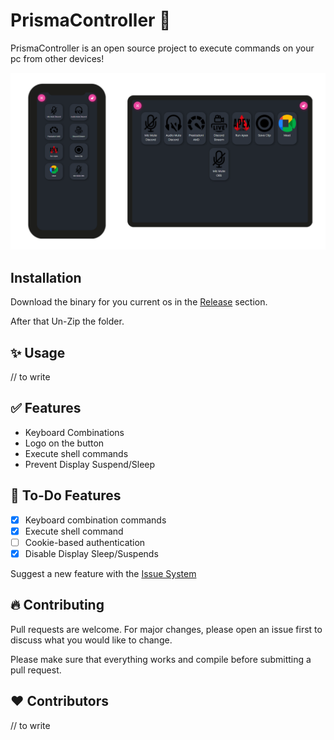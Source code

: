 # PrismaController 💎

PrismaController is an open source project to execute commands on your pc from other devices!

![](https://raw.githubusercontent.com/iimrudy/PrismaController/master/.github/img1.png)

## Installation

Download the binary for you current os in the [Release](https://github.com/iimrudy/PrismaController/releases) section.

After that Un-Zip the folder.


## ✨ Usage

// to write

## ✅ Features

- Keyboard Combinations
- Logo on the button
- Execute shell commands
- Prevent Display Suspend/Sleep


## 📝 To-Do Features

- [x] Keyboard combination commands
- [x] Execute shell command
- [ ] Cookie-based authentication
- [x] Disable Display Sleep/Suspends

Suggest a new feature with the [Issue System](https://github.com/iimrudy/PrismaController/issues)

## 🔥 Contributing
Pull requests are welcome. For major changes, please open an issue first to discuss what you would like to change.

Please make sure that everything works and compile before submitting a pull request.

## ❤️ Contributors 
// to write
